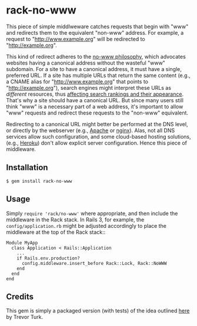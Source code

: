 rack-no-www
===========

This piece of simple middlweware catches requests that begin with "www" and redirects them to the equivalent "non-www" address. For example, a request to "http://www.example.org" will be redirected to "http://example.org".

This kind of redirect adheres to the [no-www philosophy][1], which advocates websites having a canonical address without the wasteful "www" subdomain. For a site to have a canonical address, it must have a single, preferred URL. If a site has multiple URLs that return the same content (e.g., a CNAME alias for "http://www.example.org" that points to "http://example.org"), search engines might interpret these URLs as *different* resources, thus [affecting search rankings and their appearance][2]. That's why a site should have a canonical URL. But since many users still think "www" is a necessary part of a web address, it's important to allow "www" requests and redirect these requests to the "non-www" equivalent.

Redirecting to a canonical URL might better be performed at the DNS level, or directly by the webserver (e.g., [Apache][3] or [nginx][4]). Alas, not all DNS services allow such configuration, and some cloud-based hosting solutions, (e.g., [Heroku][5]) don't allow explicit server configuration. Hence this piece of middleware.

Installation
------------

    $ gem install rack-no-www

Usage
-----

Simply `require 'rack/no-www'` where appropriate, and then include the middleware in the Rack stack. In Rails 3, for example, the `config/application.rb` might be adjusted accordingly to place the middleware at the top of the Rack stack::

    Module MyApp
      class Application < Rails::Application
        ...
        if Rails.env.production?
          config.middleware.insert_before Rack::Lock, Rack::NoWWW
        end
      end
    end


Credits
-------

This gem is simply a packaged version (with tests) of the idea outlined [here][6] by Trevor Turk.


[1]: http://no-www.org
[2]: http://www.google.com/support/webmasters/bin/answer.py?answer=139066
[3]: http://www.plexusweb.com/staff/travis/blog/post/274/Redirect-www-Subdomain-to-no-www
[4]: http://snippets.aktagon.com/snippets/59-How-to-improve-your-PageRank-with-301-permanent-redirects-when-using-Nginx
[5]: http://heroku.com
[6]: http://trevorturk.com/2009/11/05/no-www-rack-middleware/
